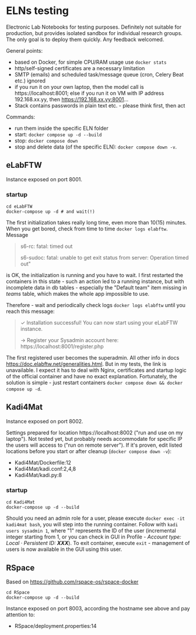 # ELNs testing
Electronic Lab Notebooks for testing purposes. Definitely not suitable for production, but provides isolated sandbox for individual research groups. The only goal is to deploy them quickly. Any feedback welcomed.

General points:
* based on Docker, for simple CPU/RAM usage use ```docker stats```
* http/self-signed certificates are a necessary limitation
* SMTP (emails) and scheduled task/message queue (cron, Celery Beat etc.) ignored
* if you run it on your own laptop, then the model call is https://localhost:8001; else if you run it on VM with IP address 192.168.xx.yy, then https://192.168.xx.yy:8001...
* Stack contains passwords in plain text etc. - please think first, then act

Commands:
* run them inside the specific ELN folder
* start: ```docker compose up -d --build```
* stop:  ```docker compose down```
* stop and delete data (of the specific ELN): ```docker compose down -v```. 

## eLabFTW
Instance exposed on port 8001. 

### startup
```shell
cd eLabFTW
docker-compose up -d # and wait(!)
```
The first initialization takes really long time, even more than 10(15) minutes. When you get bored, check from time to time ```docker logs elabftw```. Message 
> s6-rc: fatal: timed out 
> 
> s6-sudoc: fatal: unable to get exit status from server: Operation timed out"

is OK, the initialization is running and you have to wait. I first restarted the containers in this state - such an action led to a running instance, but with incomplete data in db tables - especially the "Default team" item missing in *teams* table, which makes the whole app impossible to use. 

Therefore - wait and periodically check logs ```docker logs elabftw``` until you reach this message:
> ✓ Installation successful! You can now start using your eLabFTW instance.
> 
> → Register your Sysadmin account here: https://localhost:8001/register.php

The first registered user becomes the superadmin. All other info in docs https://doc.elabftw.net/generalities.html. But in my tests, the link is unavailable.  I expect it has to deal with Nginx,  certificates and startup logic of the official container and have no exact explanation. Fortunately, the solution is simple - just restart containers ```docker compose down && docker compose up -d```.

## Kadi4Mat
Instance exposed on port 8002. 

Settings prepared for location https://localhost:8002 ("run and use on my laptop"). Not tested yet, but probably needs accommodate for specific IP the users will access to ("run on remote server"). If it's proven, edit listed locations before you start or after cleanup (```docker compose down -v```):
* Kadi4Mat/Dockerfile:12
* Kadi4Mat/kadi.conf:2,4,8
* Kadi4Mat/kadi.py:8

### startup
```shell
cd Kadi4Mat
docker-compose up -d --build
```
Should you need an admin role for a user, please execute ```docker exec -it kadi4mat bash```, you will step into the running container. Follow with ```kadi users sysadmin 1```, where "1" represents the ID of the user (incremental integer starting from 1, or you can check in GUI in Profile - *Account type: Local · Persistent ID: **XXX***). To exit container, execute ```exit``` - management of users is now available in the GUI using this user.

## RSpace
Based on https://github.com/rspace-os/rspace-docker
```shell
cd RSpace
docker-compose up -d --build
```

Instance exposed on port 8003, according the hostname see above and pay attention to:
* RSpace/deployment.properties:14
